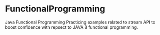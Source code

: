 # FunctionalProgramming
Java Functional Programming
Practicing examples related to stream API to boost confidence with repsect to JAVA 8 functional programming.

